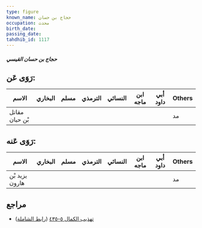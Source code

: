 ```yaml
---
type: figure
known_name: حجاج بن حسان
occupation: محدث
birth_date:
passing_date:
tahdhib_id: 1117
---
```

##### حجاج بن حسان القيسي

## رَوَى عَن:
| الاسم          | البخاري | مسلم | الترمذي | النسائي | ابن ماجه | أبي داود | Others |
| -------------- | ------- | ---- | ------- | ------- | -------- | -------- | ------ |
| مقاتل بْن حيان |         |      |         |         |          |          | مد     |
## رَوَى عَنه:
| الاسم          | البخاري | مسلم | الترمذي | النسائي | ابن ماجه | أبي داود | Others |
| -------------- | ------- | ---- | ------- | ------- | -------- | -------- | ------ |
| يزيد بْن هارون |         |      |         |         |          |          | مد     |
## مراجع
- [تهذيب الكمال ٥-٤٣٥](obsidian://open?vault=Tahdhib-al-Kamal&file=Figures/١١١٧-حجاج%20بن%20حسان%20القيسي) ([رابط الشاملة](https://shamela.ws/book/3722/2513))